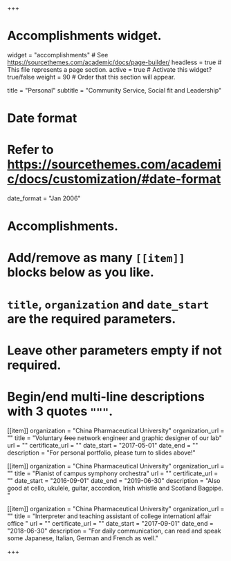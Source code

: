 +++
# Accomplishments widget.
widget = "accomplishments"  # See https://sourcethemes.com/academic/docs/page-builder/
headless = true  # This file represents a page section.
active = true  # Activate this widget? true/false
weight = 90  # Order that this section will appear.

title = "Personal"
subtitle = "Community Service, Social fit and Leadership"

# Date format
#   Refer to https://sourcethemes.com/academic/docs/customization/#date-format
date_format = "Jan 2006"

# Accomplishments.
#   Add/remove as many `[[item]]` blocks below as you like.
#   `title`, `organization` and `date_start` are the required parameters.
#   Leave other parameters empty if not required.
#   Begin/end multi-line descriptions with 3 quotes `"""`.

[[item]]
  organization = "China Pharmaceutical University"
  organization_url = ""
  title = "Voluntary ~~free~~ network engineer and graphic designer of our lab"
  url = ""
  certificate_url = ""
  date_start = "2017-05-01"
  date_end = ""
  description = "For personal portfolio, please turn to slides above!"

[[item]]
  organization = "China Pharmaceutical University"
  organization_url = ""
  title = "Pianist of campus symphony orchestra"
  url = ""
  certificate_url = ""
  date_start = "2016-09-01"
  date_end = "2019-06-30"
  description = "Also good at cello, ukulele, guitar, accordion, Irish whistle and Scotland Bagpipe.  "
  
[[item]]
  organization = "China Pharmaceutical University"
  organization_url = ""
  title = "Interpreter and teaching assistant of college internationl affair office "
  url = ""
  certificate_url = ""
  date_start = "2017-09-01"
  date_end = "2018-06-30"
  description = "For daily communication, can read and speak some Japanese, Italian, German and French as well."

+++

